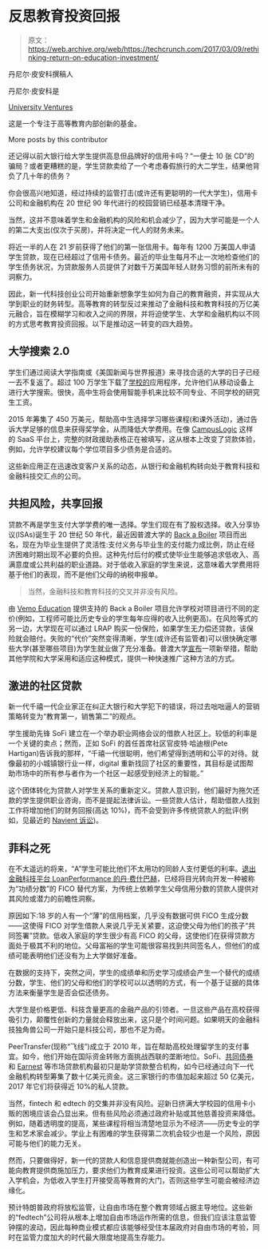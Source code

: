 # 反思教育投资回报 

> 原文：<https://web.archive.org/web/https://techcrunch.com/2017/03/09/rethinking-return-on-education-investment/>

丹尼尔·皮安科撰稿人

丹尼尔·皮安科是

[University Ventures](https://web.archive.org/web/20230131003306/http://www.universityventuresfund.com/)

这是一个专注于高等教育内部创新的基金。

More posts by this contributor

还记得以前大银行给大学生提供高息但品牌好的信用卡吗？“一便士 10 张 CD”的骗局？或者更糟糕的是，学生贷款卖给了一个考虑春假旅行的大二学生，结果他背负了几十年的债务？

你会很高兴地知道，经过持续的监管打击(或许还有更聪明的一代大学生)，信用卡公司和金融机构在 20 世纪 90 年代进行的校园营销已经基本清理干净。

当然，这并不意味着学生和金融机构的风险和机会减少了，因为大学可能是一个人的第二大支出(仅次于买房)，并将决定一代人的财务未来。

将近一半的人在 21 岁前获得了他们的第一张信用卡。每年有 1200 万美国人申请学生贷款，现在已经超过了信用卡债务。最近的毕业生每月不止一次地检查他们的学生债务状况，为贷款服务人员提供了对数千万美国年轻人财务习惯的前所未有的洞察力。

因此，新一代科技创业公司开始重新想象学生如何为自己的教育融资，并实现从大学到职业的财务转型。高等教育的转型反过来推动了金融科技和教育科技的万亿美元融合，旨在模糊学习和收入之间的界限，并将迫使学生、大学和金融机构以不同的方式思考教育投资回报。以下是推动这一转变的四大趋势。

## 大学搜索 2.0

学生们通过阅读大学指南或《美国新闻与世界报道》来寻找合适的大学的日子已经一去不复返了。超过 100 万学生下载了[学校的](https://web.archive.org/web/20230131003306/https://www.crunchbase.com/organization/schoold#/entity)应用程序，允许他们从移动设备上进行大学搜索。很快，高中生将会使用智能手机来比较不同专业、不同学校的研究生工资。

2015 年筹集了 450 万美元，帮助高中生选择学习哪些课程(和课外活动)，通过告诉大学足够的信息来获得奖学金，从而降低大学费用。在像 [CampusLogic](https://web.archive.org/web/20230131003306/https://www.crunchbase.com/organization/campuslogic) 这样的 SaaS 平台上，完整的财政援助表格正在被填写，这从根本上改变了贷款体验，例如，允许学校建议每个学位项目多少债务是合适的。

这些新应用正在迅速改变客户关系的动态，从银行和金融机构转向处于教育科技和金融科技交汇点的公司。

## 共担风险，共享回报

贷款不再是学生支付大学学费的唯一选择。学生们现在有了股权选择。收入分享协议(ISAs)诞生于 20 世纪 50 年代，最近因普渡大学的 [Back a Boiler](https://web.archive.org/web/20230131003306/http://purdue.edu/backaboiler/) 项目而出名，现在为毕业生提供了灵活性:支付义务与毕业生的支付能力成比例，防止在经济困难时期出现不必要的负担。这种先付后付的模式使毕业生能够追求低收入、高满意度或公共利益的职业道路。对于低收入家庭的学生来说，这意味着大学费用将基于他们的表现，而不是他们父母的纳税申报单。

> 当然，金融科技和教育科技的交叉并非没有风险。

由 [Vemo Education](https://web.archive.org/web/20230131003306/https://www.crunchbase.com/organization/vemo-education) 提供支持的 Back a Boiler 项目允许学校对项目进行不同的定价(例如，工程师可能比历史专业的学生每年应得的收入比例更高)。在风险等式的另一边，大学现在可以通过 LRAP 购买一份保险，如果学生无力偿还贷款，该保险就会赔付。失败的“代价”突然变得清晰，学生(或许还有监管者)可以很快确定哪些大学(甚至哪些项目)为学生就业做了充分准备。普渡大学[宣布](https://web.archive.org/web/20230131003306/http://vemo.com/purdue-vemo-education-partnership-to-help-colleges-universities-pioneer-college-funding-alternative/)一项新举措，帮助其他学院和大学采用和适应这种模式，提供一种快速推广这种方法的方式。

## 激进的社区贷款

新一代千禧一代企业家正在纠正大银行和大学犯下的错误，将过去咄咄逼人的营销策略转变为“教育第一，销售第二”的观点。

学生援助先锋 SoFi 建立在一个举办职业网络会议的借款人社区上。较低的利率是一个关键的卖点；然而，正如 SoFi 的首任首席社区官皮特·哈迪根(Pete Hartigan)告诉我的那样，“千禧一代很聪明，他们希望得到透明和公平的对待。就像最初的小城镇银行业一样，digital 重新找回了社区的重要性，其目标是试图帮助市场中的所有参与者作为一个社区一起感受到经济上的智能。”

这个团体转化为贷款人对学生关系的重新定义。贷款人意识到，他们最好为拖欠还款的学生提供职业咨询，而不是提起法律诉讼。一些贷款人估计，帮助借款人找到工作将增加他们的财务回报(高达 10%)，而不会受到许多传统贷款人的批评(例如，见最近的 [Navient 诉讼](https://web.archive.org/web/20230131003306/https://www.nytimes.com/2017/01/19/business/dealbook/navient-loans-lawsuit.html?_r=0))。

## 菲科之死

在不太遥远的将来，“A”学生可能比他们不太用功的同龄人支付更低的利率。[退出金融科技平台 LoanPerformance 的丹·费什巴赫](https://web.archive.org/web/20230131003306/https://twitter.com/danfeshbach)，已经将目光转向开发一种被称为“功绩分数”的 FICO 替代方案，为传统上依赖学生父母信用分数的贷款人提供对其风险或潜力的前瞻性洞察。

原因如下:18 岁的人有一个“薄”的信用档案，几乎没有数据可供 FICO 生成分数——这使得 FICO 对学生借款人来说几乎无关紧要，这迫使父母为他们的孩子“共同签署”贷款。低收入家庭的学生很少有高 FICO 的父母，这使他们在获得贷款方面处于极其不利的地位。父母富裕的学生可能很容易找到共同签名人，但他们的成绩可能表明他们还没有为上大学做好准备。

在数据的支持下，突然之间，学生的成绩单和历史学习成绩会产生一个替代的成绩分数，学生、他们的父母和他们的学校可以以透明的方式，有一个基于证据的具体方法来衡量学生是否会偿还债务。

大学生是价格更低、科技含量更高的金融产品的引领者。一旦这些产品在高校获得吸引力，颠覆性创新的力量就会释放出来，这只是个时间问题。如果明天的金融科技独角兽公司一开始只是科技公司，那也不足为奇。

PeerTransfer(现称“飞线”)成立于 2010 年，旨在帮助高校处理留学生的支付事宜。如今，他们开始在国际资金转账方面挑战西联的垄断地位。SoFi、[共同债券](https://web.archive.org/web/20230131003306/https://www.crunchbase.com/organization/commonbond)和 [Earnest](https://web.archive.org/web/20230131003306/https://www.crunchbase.com/organization/earnest#/entity) 等市场贷款机构最初只是助学贷款整合机构，如今已经通过向下一代金融机构转型筹集了数十亿美元资金。这三家银行的市值加起来超过 50 亿美元，2017 年它们将获得近 10%的私人贷款。

当然，fintech 和 edtech 的交集并非没有风险。迎新日挤满大学校园的信用卡小贩的困境应该会凸显出来。但有些风险必须通过政府补贴或其他慈善投资来降低。例如，随着透明度的提高，某些课程将相当清楚地显示为不经济——历史专业的学生和艺术家会减少。学业上有困难的学生获得第二次机会较少也是一个风险，原因可能与他们的能力无关。

然而，只要做得好，新一代的贷款人和信息提供商就能创造出一种新型公司，有可能向教育提供商施加压力，要求他们为教育成果进行投资。这些公司可以帮助扩大入学机会，为低收入学生打开接受高等教育的大门，否则这些学生可能会被经济边缘化。

预计特朗普政府将放松监管，让自由市场在整个教育领域占据主导地位。这些新的“fedtech”公司将从根本上增加自由市场运作所需的信息，但我们应该注意监管钟摆的波动，因此每种商业模式都应该能够经受住本届政府对自由市场的考验，同时在监管力度加大的时代最大限度地提高生存能力。